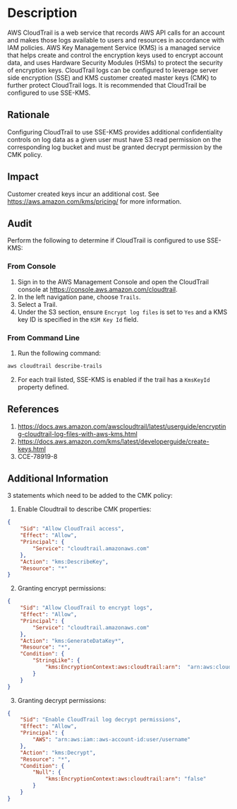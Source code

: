 # Description

AWS CloudTrail is a web service that records AWS API calls for an account and makes those logs available to users and resources in accordance with IAM policies. AWS Key Management Service (KMS) is a managed service that helps create and control the encryption keys used to encrypt account data, and uses Hardware Security Modules (HSMs) to protect the security of encryption keys. CloudTrail logs can be configured to leverage server side encryption (SSE) and KMS customer created master keys (CMK) to further protect CloudTrail logs. It is recommended that CloudTrail be configured to use SSE-KMS.

## Rationale

Configuring CloudTrail to use SSE-KMS provides additional confidentiality controls on log data as a given user must have S3 read permission on the corresponding log bucket and must be granted decrypt permission by the CMK policy.

## Impact

Customer created keys incur an additional cost. See <https://aws.amazon.com/kms/pricing/> for more information.

## Audit

Perform the following to determine if CloudTrail is configured to use SSE-KMS:

### From Console

1. Sign in to the AWS Management Console and open the CloudTrail console at <https://console.aws.amazon.com/cloudtrail>.
2. In the left navigation pane, choose `Trails`.
3. Select a Trail.
4. Under the S3 section, ensure `Encrypt log files` is set to `Yes` and a KMS key ID is specified in the `KSM Key Id` field.

### From Command Line

1. Run the following command:

```sh
aws cloudtrail describe-trails
```

2. For each trail listed, SSE-KMS is enabled if the trail has a `KmsKeyId` property defined.

## References

1. <https://docs.aws.amazon.com/awscloudtrail/latest/userguide/encrypting-cloudtrail-log-files-with-aws-kms.html>
2. <https://docs.aws.amazon.com/kms/latest/developerguide/create-keys.html>
3. CCE-78919-8

## Additional Information

3 statements which need to be added to the CMK policy:

1. Enable Cloudtrail to describe CMK properties:

```json
{ 
    "Sid": "Allow CloudTrail access", 
    "Effect": "Allow", 
    "Principal": { 
        "Service": "cloudtrail.amazonaws.com" 
    }, 
    "Action": "kms:DescribeKey", 
    "Resource": "*" 
}
```

2. Granting encrypt permissions:

```json
{ 
    "Sid": "Allow CloudTrail to encrypt logs", 
    "Effect": "Allow", 
    "Principal": { 
        "Service": "cloudtrail.amazonaws.com" 
    }, 
    "Action": "kms:GenerateDataKey*", 
    "Resource": "*", 
    "Condition": { 
        "StringLike": { 
            "kms:EncryptionContext:aws:cloudtrail:arn":  "arn:aws:cloudtrail:*:aws-account-id:trail/*" 
        } 
    }
}
```

3. Granting decrypt permissions:

```json
{ 
    "Sid": "Enable CloudTrail log decrypt permissions", 
    "Effect": "Allow", 
    "Principal": { 
        "AWS": "arn:aws:iam::aws-account-id:user/username" 
    }, 
    "Action": "kms:Decrypt", 
    "Resource": "*", 
    "Condition": { 
        "Null": { 
            "kms:EncryptionContext:aws:cloudtrail:arn": "false" 
        } 
    } 
}
```
